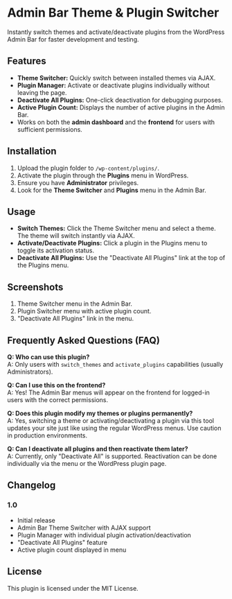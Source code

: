 # Admin Bar Theme & Plugin Switcher

Instantly switch themes and activate/deactivate plugins from the WordPress Admin Bar for faster development and testing.

## Features

- **Theme Switcher:** Quickly switch between installed themes via AJAX.
- **Plugin Manager:** Activate or deactivate plugins individually without leaving the page.
- **Deactivate All Plugins:** One-click deactivation for debugging purposes.
- **Active Plugin Count:** Displays the number of active plugins in the Admin Bar.
- Works on both the **admin dashboard** and the **frontend** for users with sufficient permissions.

## Installation

1. Upload the plugin folder to `/wp-content/plugins/`.
2. Activate the plugin through the **Plugins** menu in WordPress.
3. Ensure you have **Administrator** privileges.
4. Look for the **Theme Switcher** and **Plugins** menu in the Admin Bar.

## Usage

- **Switch Themes:** Click the Theme Switcher menu and select a theme. The theme will switch instantly via AJAX.
- **Activate/Deactivate Plugins:** Click a plugin in the Plugins menu to toggle its activation status.
- **Deactivate All Plugins:** Use the "Deactivate All Plugins" link at the top of the Plugins menu.

## Screenshots

1. Theme Switcher menu in the Admin Bar.
2. Plugin Switcher menu with active plugin count.
3. "Deactivate All Plugins" link in the menu.

## Frequently Asked Questions (FAQ)

**Q: Who can use this plugin?**  
A: Only users with `switch_themes` and `activate_plugins` capabilities (usually Administrators).

**Q: Can I use this on the frontend?**  
A: Yes! The Admin Bar menus will appear on the frontend for logged-in users with the correct permissions.

**Q: Does this plugin modify my themes or plugins permanently?**  
A: Yes, switching a theme or activating/deactivating a plugin via this tool updates your site just like using the regular WordPress menus. Use caution in production environments.

**Q: Can I deactivate all plugins and then reactivate them later?**  
A: Currently, only "Deactivate All" is supported. Reactivation can be done individually via the menu or the WordPress plugin page.

## Changelog

### 1.0
- Initial release  
- Admin Bar Theme Switcher with AJAX support  
- Plugin Manager with individual plugin activation/deactivation  
- "Deactivate All Plugins" feature  
- Active plugin count displayed in menu

## License

This plugin is licensed under the MIT License.  
